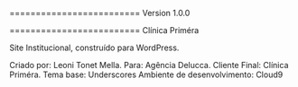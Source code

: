 =========================
Version 1.0.0


=========================
Clínica Priméra

Site Institucional, construído para WordPress.

Criado por: Leoni Tonet Mella.
Para: Agência Delucca.
Cliente Final: Clínica Priméra.
Tema base: Underscores
Ambiente de desenvolvimento: Cloud9